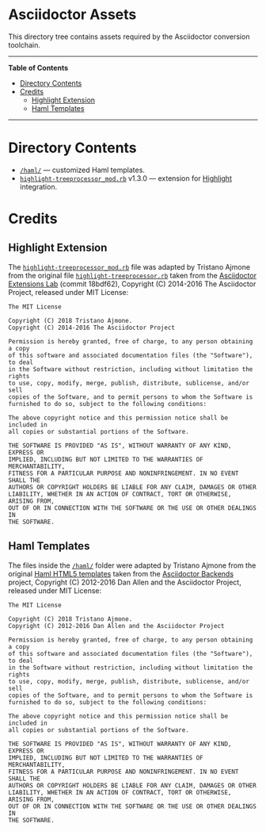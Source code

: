 # Asciidoctor Assets

This directory tree contains assets required by the Asciidoctor conversion toolchain.

-----

**Table of Contents**

<!-- MarkdownTOC autolink="true" bracket="round" autoanchor="false" lowercase="only_ascii" uri_encoding="true" levels="1,2,3" -->

- [Directory Contents](#directory-contents)
- [Credits](#credits)
    - [Highlight Extension](#highlight-extension)
    - [Haml Templates](#haml-templates)

<!-- /MarkdownTOC -->

-----

# Directory Contents

- [`/haml/`][haml] — customized Haml templates.
- [`highlight-treeprocessor_mod.rb`][HL.rb] v1.3.0 — extension for [Highlight] integration.

# Credits

## Highlight Extension

The [`highlight-treeprocessor_mod.rb`][HL.rb] file was adapted by Tristano Ajmone from the original file [`highlight-treeprocessor.rb`][rb upstream] taken from the [Asciidoctor Extensions Lab] (commit 18bdf62), Copyright (C) 2014-2016
The Asciidoctor Project, released under MIT License:

    The MIT License

    Copyright (C) 2018 Tristano Ajmone.
    Copyright (C) 2014-2016 The Asciidoctor Project

    Permission is hereby granted, free of charge, to any person obtaining a copy
    of this software and associated documentation files (the "Software"), to deal
    in the Software without restriction, including without limitation the rights
    to use, copy, modify, merge, publish, distribute, sublicense, and/or sell
    copies of the Software, and to permit persons to whom the Software is
    furnished to do so, subject to the following conditions:

    The above copyright notice and this permission notice shall be included in
    all copies or substantial portions of the Software.

    THE SOFTWARE IS PROVIDED "AS IS", WITHOUT WARRANTY OF ANY KIND, EXPRESS OR
    IMPLIED, INCLUDING BUT NOT LIMITED TO THE WARRANTIES OF MERCHANTABILITY,
    FITNESS FOR A PARTICULAR PURPOSE AND NONINFRINGEMENT. IN NO EVENT SHALL THE
    AUTHORS OR COPYRIGHT HOLDERS BE LIABLE FOR ANY CLAIM, DAMAGES OR OTHER
    LIABILITY, WHETHER IN AN ACTION OF CONTRACT, TORT OR OTHERWISE, ARISING FROM,
    OUT OF OR IN CONNECTION WITH THE SOFTWARE OR THE USE OR OTHER DEALINGS IN
    THE SOFTWARE.

## Haml Templates

The files inside the [`/haml/`][haml] folder were adapted by Tristano Ajmone from the original [Haml HTML5 templates] taken from the
[Asciidoctor Backends] project, Copyright (C) 2012-2016 Dan Allen and the Asciidoctor Project, released under MIT License:

    The MIT License

    Copyright (C) 2018 Tristano Ajmone.
    Copyright (C) 2012-2016 Dan Allen and the Asciidoctor Project

    Permission is hereby granted, free of charge, to any person obtaining a copy
    of this software and associated documentation files (the "Software"), to deal
    in the Software without restriction, including without limitation the rights
    to use, copy, modify, merge, publish, distribute, sublicense, and/or sell
    copies of the Software, and to permit persons to whom the Software is
    furnished to do so, subject to the following conditions:

    The above copyright notice and this permission notice shall be included in
    all copies or substantial portions of the Software.

    THE SOFTWARE IS PROVIDED "AS IS", WITHOUT WARRANTY OF ANY KIND, EXPRESS OR
    IMPLIED, INCLUDING BUT NOT LIMITED TO THE WARRANTIES OF MERCHANTABILITY,
    FITNESS FOR A PARTICULAR PURPOSE AND NONINFRINGEMENT. IN NO EVENT SHALL THE
    AUTHORS OR COPYRIGHT HOLDERS BE LIABLE FOR ANY CLAIM, DAMAGES OR OTHER
    LIABILITY, WHETHER IN AN ACTION OF CONTRACT, TORT OR OTHERWISE, ARISING FROM,
    OUT OF OR IN CONNECTION WITH THE SOFTWARE OR THE USE OR OTHER DEALINGS IN
    THE SOFTWARE.



<!-----------------------------------------------------------------------------
                               REFERENCE LINKS
------------------------------------------------------------------------------>

[Highlight]: http://www.andre-simon.de/ "Visit Highlight website"
[AsciiDoctor]: https://asciidoctor.org/ "Visita Asciidoctor website"


<!-- proj folders -->

[haml]: ./haml "Navigate to folder"

<!-- proj files -->

[HL.rb]: ./highlight-treeprocessor_mod.rb

<!-- third party -->

[rb upstream]: https://github.com/asciidoctor/asciidoctor-extensions-lab/blob/18bdf62/lib/highlight-treeprocessor.rb
[Asciidoctor Extensions Lab]: https://github.com/asciidoctor/asciidoctor-extensions-lab/ "Visit the Asciidoctor Extensions Lab project"

[Asciidoctor Backends]: https://github.com/asciidoctor/asciidoctor-backends "Visit the Asciidoctor Backends project"
[Haml HTML5 templates]: https://github.com/asciidoctor/asciidoctor-backends/tree/master/haml/html5


<!-- EOF -->
